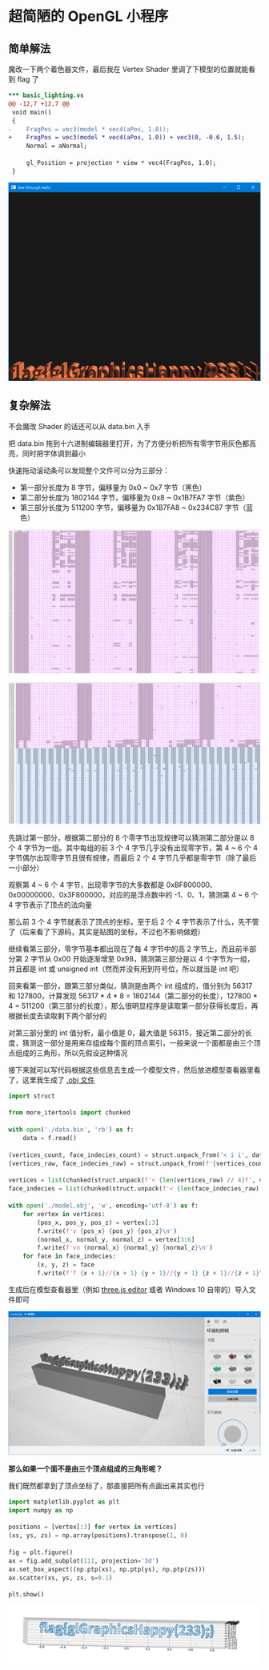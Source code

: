# 超简陋的 OpenGL 小程序

## 简单解法

魔改一下两个着色器文件，最后我在 Vertex Shader 里调了下模型的位置就能看到 flag 了

```diff
*** basic_lighting.vs
@@ -12,7 +12,7 @@
 void main()
 {
-    FragPos = vec3(model * vec4(aPos, 1.0));
+    FragPos = vec3(model * vec4(aPos, 1.0)) + vec3(0, -0.6, 1.5);
     Normal = aNormal;

     gl_Position = projection * view * vec4(FragPos, 1.0);
 }
```

![flag](assets/flag.png)

## 复杂解法

不会魔改 Shader 的话还可以从 data.bin 入手

把 data.bin 拖到十六进制编辑器里打开，为了方便分析把所有零字节用灰色都高亮，同时把字体调到最小

快速拖动滚动条可以发现整个文件可以分为三部分：

- 第一部分长度为 8 字节，偏移量为 0x0 ~ 0x7 字节（黑色）
- 第二部分长度为 1802144 字节，偏移量为 0x8 ~ 0x1B7FA7 字节（紫色）
- 第三部分长度为 511200 字节，偏移量为 0x1B7FA8 ~ 0x234C87 字节（蓝色）

![hex-editor-1](assets/hex-editor-1.png)

![hex-editor-2](assets/hex-editor-2.png)

先跳过第一部分，根据第二部分的 8 个零字节出现规律可以猜测第二部分是以 8 个 4 字节为一组。其中每组的前 3 个 4 字节几乎没有出现零字节，第 4 ~ 6 个 4 字节偶尔出现零字节且很有规律，而最后 2 个 4 字节几乎都是零字节（除了最后一小部分）

观察第 4 ~ 6 个 4 字节，出现零字节的大多数都是 0xBF800000、0x00000000、0x3F800000，对应的是浮点数中的 -1、0、1，猜测第 4 ~ 6 个 4 字节表示了顶点的法向量

那么前 3 个 4 字节就表示了顶点的坐标，至于后 2 个 4 字节表示了什么，先不管了（后来看了下源码，其实是贴图的坐标，不过也不影响做题）

继续看第三部分，零字节基本都出现在了每 4 字节中的高 2 字节上，而且前半部分第 2 字节从 0x00 开始逐渐增至 0x98，猜测第三部分是以 4 个字节为一组，并且都是 int 或 unsigned int（然而并没有用到符号位，所以就当是 int 吧）

回来看第一部分，跟第三部分类似，猜测是由两个 int 组成的，值分别为 56317 和 127800，计算发现 56317 \* 4 \* 8 = 1802144（第二部分的长度），127800 \* 4 = 511200（第三部分的长度），那么很明显程序是读取第一部分获得长度后，再根据长度去读取剩下两个部分的

对第三部分里的 int 值分析，最小值是 0，最大值是 56315，接近第二部分的长度，猜测这一部分是用来存组成每个面的顶点索引，一般来说一个面都是由三个顶点组成的三角形，所以先假设这种情况

接下来就可以写代码根据这些信息去生成一个模型文件，然后放进模型查看器里看了，这里我生成了 [.obj 文件](https://en.wikipedia.org/wiki/Wavefront_.obj_file)

```python
import struct

from more_itertools import chunked

with open('./data.bin', 'rb') as f:
    data = f.read()

(vertices_count, face_indecies_count) = struct.unpack_from('< i i', data, 0)
(vertices_raw, face_indecies_raw) = struct.unpack_from(f'{vertices_count * 4 * 8}s {face_indecies_count * 4}s', data, 8)

vertices = list(chunked(struct.unpack(f'< {len(vertices_raw) // 4}f', vertices_raw), 8))
face_indecies = list(chunked(struct.unpack(f'< {len(face_indecies_raw) // 4}i', face_indecies_raw), 3))

with open('./model.obj', 'w', encoding='utf-8') as f:
    for vertex in vertices:
        (pos_x, pos_y, pos_z) = vertex[:3]
        f.write(f'v {pos_x} {pos_y} {pos_z}\n')
        (normal_x, normal_y, normal_z) = vertex[3:6]
        f.write(f'vn {normal_x} {normal_y} {normal_z}\n')
    for face in face_indecies:
        (x, y, z) = face
        f.write(f'f {x + 1}//{x + 1} {y + 1}//{y + 1} {z + 1}//{z + 1}\n')
```

生成后在模型查看器里（例如 [three.js editor](https://threejs.org/editor/) 或者 Windows 10 自带的）导入文件即可

![3d-viewer-flag](assets/3d-viewer-flag.png)

**那么如果一个面不是由三个顶点组成的三角形呢？**

我们既然都拿到了顶点坐标了，那直接把所有点画出来其实也行

```python
import matplotlib.pyplot as plt
import numpy as np

positions = [vertex[:3] for vertex in vertices]
(xs, ys, zs) = np.array(positions).transpose(1, 0)

fig = plt.figure()
ax = fig.add_subplot(111, projection='3d')
ax.set_box_aspect((np.ptp(xs), np.ptp(ys), np.ptp(zs)))
ax.scatter(xs, ys, zs, s=0.1)

plt.show()
```

![matplot-flag](assets/matplot-flag.png)
